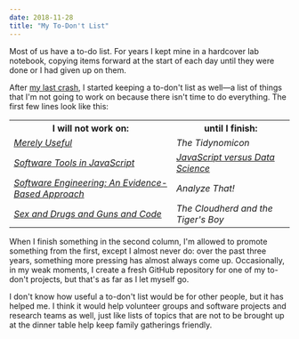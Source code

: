 ```yaml
---
date: 2018-11-28
title: "My To-Don't List"
---
```


Most of us have a to-do list.
For years I kept mine in a hardcover lab notebook,
copying items forward at the start of each day until they were done or I had given up on them.

After [my last crash](@root/2015/11/09/daddy-why-dont-you-ever-laugh/),
I started keeping a to-don't list as well—a list of things
that I'm not going to work on because there isn't time to do everything.
The first few lines look like this:

<table class="centered">
  <tr>
    <th>I will not work on:</th>
    <th>until I finish:</th>
  </tr>
  <tr>
    <td><em><a href="@root/py-rse/">Merely Useful</a></em></td>
    <td><em>The Tidynomicon</em></td>
  </tr>
  <tr>
    <td><em><a href="@root/sdxjs/">Software Tools in JavaScript</a></em></td>
    <td><em><a href="@root/js4ds/">JavaScript versus Data Science</a></em></td>
  </tr>
  <tr>
    <td><em><a href="@root/ideas/">Software Engineering: An Evidence-Based Approach</a></em></td>
    <td><em>Analyze That!</em></td>
  </tr>
  <tr>
    <td><em><a href="@root/ideas/">Sex and Drugs and Guns and Code</a></em></td>
    <td><em>The Cloudherd and the Tiger's Boy</em></td>
  </tr>
</table>

When I finish something in the second column,
I'm allowed to promote something from the first,
except I almost never do:
over the past three years,
something more pressing has almost always come up.
Occasionally,
in my weak moments,
I create a fresh GitHub repository for one of my to-don't projects,
but that's as far as I let myself go.

I don't know how useful a to-don't list would be for other people,
but it has helped me.
I think it would help volunteer groups and software projects and research teams as well,
just like lists of topics that are not to be brought up at the dinner table
help keep family gatherings friendly.
